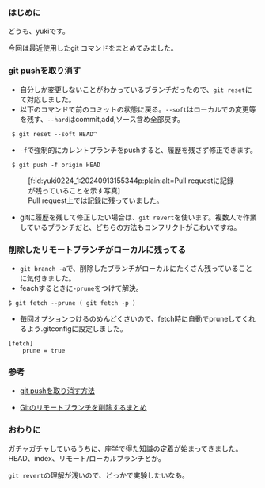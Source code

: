 ### はじめに

どうも、yukiです。

今回は最近使用したgit コマンドをまとめてみました。

### git pushを取り消す

- 自分しか変更しないことがわかっているブランチだったので、`git reset`にて対応しました。
- 以下のコマンドで前のコミットの状態に戻る。`--soft`はローカルでの変更等を残す、`--hard`はcommit,add,ソース含め全部戻す。

```
 $ git reset --soft HEAD^

```

- `-f`で強制的にカレントブランチをpushすると、履歴を残さず修正できます。

```
 $ git push -f origin HEAD
```

<figure class="figure-image figure-image-fotolife" title="Pull request上では記録に残っていました。">[f:id:yuki0224_1:20240913155344p:plain:alt=Pull requestに記録が残っていることを示す写真]<figcaption>Pull request上では記録に残っていました。</figcaption></figure>

- gitに履歴を残して修正したい場合は、`git revert`を使います。複数人で作業しているブランチだと、どちらの方法もコンフリクトがこわいですね。

### 削除したリモートブランチがローカルに残ってる

- `git branch -a`で、削除したブランチがローカルにたくさん残っていることに気付きました。
- feachするときに`-prune`をつけて解決。

```
$ git fetch --prune ( git fetch -p )
```

- 毎回オプションつけるのめんどくさいので、fetch時に自動でpruneしてくれるよう.gitconfigに設定しました。

```
[fetch]
    prune = true
```

### 参考

- [git pushを取り消す方法](https://qiita.com/S42100254h/items/db435c98c2fc9d4a68c2)

- [Gitのリモートブランチを削除するまとめ](https://qiita.com/yuu_ta/items/519ea47ac2c1ded032d9)

### おわりに

ガチャガチャしているうちに、座学で得た知識の定着が始まってきました。HEAD、index、リモート/ローカルブランチとか。

`git revert`の理解が浅いので、どっかで実験したいなあ。
